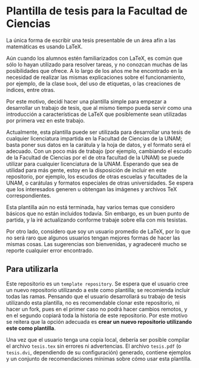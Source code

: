 # Plantilla de tesis para la Facultad de Ciencias

La única forma de escribir una tesis presentable de un área afín a las
matemáticas es usando LaTeX.

Aún cuando los alumnos estén familiarizados con LaTeX, es común que sólo
lo hayan utilizado para resolver tareas, y no conozcan muchas de las
posibilidades que ofrece.   A lo largo de los años me he encontrado en
la necesidad de realizar las mismas explicaciones sobre el funcionamiento,
por ejemplo, de la clase `book`, del uso de etiquetas, o las creaciones
de índices, entre otras.

Por este motivo, decidí hacer una plantilla simple para empezar a
desarrollar un trabajo de tesis, que al mismo tiempo pueda servir como
una introducción a características de LaTeX que posiblemente sean
utilizadas por primera vez en este trabajo.

Actualmente, esta plantilla puede ser utilizada para desarrollar una tesis
de cualquier licenciatura impartida en la Facultad de Ciencias de la UNAM;
basta poner sus datos en la carátula y la hoja de datos, y el formato será
el adecuado.  Con un poco más de trabajo (por ejemplo, cambiando el escudo
de la Facultad de Ciencias por el de otra facultad de la UNAM) se puede
utilizar para cualquier licenciatura de la UNAM.  Esperando que sea de
utilidad para más gente, estoy en la disposición de incluir en este
repositorio, por ejemplo, los escudos de otras escuelas y facultades de
la UNAM, o carátulas y formatos especiales de otras universidades.   Se
espera que los interesados generen u obtengan las imágenes y archivos TeX
correspondientes.

Esta plantilla aún no está terminada, hay varios temas que considero
básicos que no están incluidos todavía.   Sin embargo, es un buen punto
de partida, y la iré actualizando conforme trabaje sobre ella con mis
tesistas.

Por otro lado, considero que soy un usuario promedio de LaTeX, por lo
que no será raro que algunos usuarios tengan mejores formas de hacer las
mismas cosas.   Las sugerencias son bienvenidas, y agradeceré mucho se
reporte cualquier error encontrado.

## Para utilizarla

Este repositorio es un `template repository`.   Se espera que el usuario
cree un nuevo repositorio utilizando a este como plantilla; se recomienda
incluir todas las ramas.   Pensando que el usuario desarrollará su trabajo
de tesis utilizando esta plantilla, no es recomendable clonar este
repositorio, ni hacer un fork, pues en el primer caso no podrá hacer
cambios remotos, y en el segundo copiará toda la historia de este
repositorio.   Por este motivo se reitera que la opción adecuada es
**crear un nuevo repositorio utilizando este como plantilla**.

Una vez que el usuario tenga una copia local, debería ser posible
compilar el archivo `tesis.tex` sin errores ni advertencias.  El archivo
`tesis.pdf` (o `tesis.dvi`, dependiendo de su configuración) generado,
contiene ejemplos y un conjunto de recomendaciones mínimas sobre cómo usar
esta plantilla.
